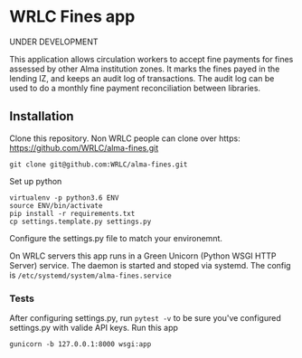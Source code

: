 # WRLC Fines app
UNDER DEVELOPMENT

This application allows circulation workers to accept fine payments for fines assessed by other Alma institution zones. It marks the fines payed in the lending IZ, and keeps an audit log of transactions. The audit log can be used to do a monthly fine payment reconciliation between libraries.

## Installation
Clone this repository. Non WRLC people can clone over https: https://github.com/WRLC/alma-fines.git
```
git clone git@github.com:WRLC/alma-fines.git
```
Set up python
```
virtualenv -p python3.6 ENV
source ENV/bin/activate
pip install -r requirements.txt
cp settings.template.py settings.py
```
Configure the settings.py file to match your environemnt.

On WRLC servers this app runs in a Green Unicorn (Python WSGI HTTP Server) service. The daemon is started and stoped via systemd. The config is `/etc/systemd/system/alma-fines.service`

### Tests
After configuring settings.py, run `pytest -v` to be sure you've configured settings.py with valide API keys.
Run this app
```
gunicorn -b 127.0.0.1:8000 wsgi:app
```
